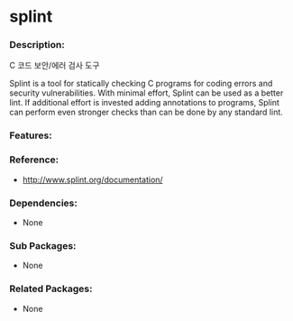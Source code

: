 # splint

### Description:
C 코드 보안/에러 검사 도구

Splint is a tool for statically checking C programs for coding errors and
security vulnerabilities. With minimal effort, Splint can be used as a
better lint. If additional effort is invested adding annotations to programs,
Splint can perform even stronger checks than can be done by any standard lint.

### Features:


### Reference:
* http://www.splint.org/documentation/

### Dependencies:
* None

### Sub Packages:
* None

### Related Packages:
* None